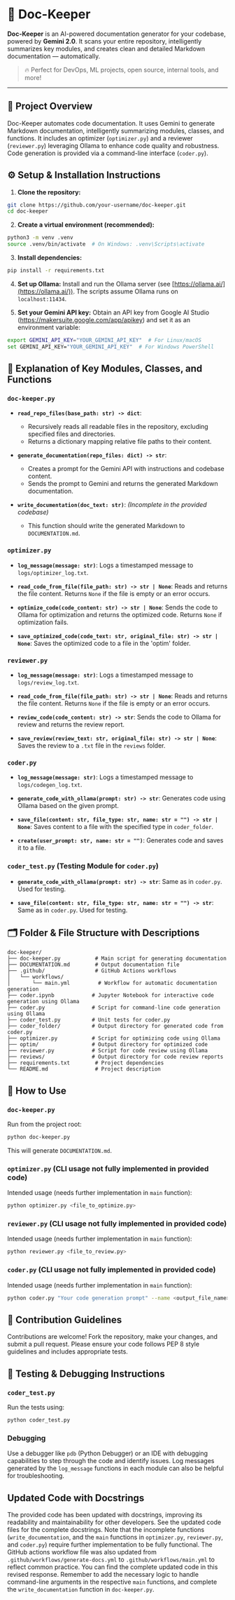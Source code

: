 # 📘 Doc-Keeper

**Doc-Keeper** is an AI-powered documentation generator for your codebase, powered by **Gemini 2.0**. It scans your entire repository, intelligently summarizes key modules, and creates clean and detailed Markdown documentation — automatically.

> 🔥 Perfect for DevOps, ML projects, open source, internal tools, and more!

---

## 🧾 Project Overview

Doc-Keeper automates code documentation. It uses Gemini to generate Markdown documentation, intelligently summarizing modules, classes, and functions.  It includes an optimizer (`optimizer.py`) and a reviewer (`reviewer.py`) leveraging Ollama to enhance code quality and robustness.  Code generation is provided via a command-line interface (`coder.py`).

## ⚙️ Setup & Installation Instructions

1. **Clone the repository:**

```bash
git clone https://github.com/your-username/doc-keeper.git
cd doc-keeper
```

2. **Create a virtual environment (recommended):**

```bash
python3 -m venv .venv
source .venv/bin/activate  # On Windows: .venv\Scripts\activate
```

3. **Install dependencies:**

```bash
pip install -r requirements.txt
```

4. **Set up Ollama:** Install and run the Ollama server (see [https://ollama.ai/](https://ollama.ai/)).  The scripts assume Ollama runs on `localhost:11434`.

5. **Set your Gemini API key:** Obtain an API key from Google AI Studio (https://makersuite.google.com/app/apikey) and set it as an environment variable:

```bash
export GEMINI_API_KEY="YOUR_GEMINI_API_KEY"  # For Linux/macOS
set GEMINI_API_KEY="YOUR_GEMINI_API_KEY"  # For Windows PowerShell
```


## 🧩 Explanation of Key Modules, Classes, and Functions

### `doc-keeper.py`

- **`read_repo_files(base_path: str) -> dict`**:
    - Recursively reads all readable files in the repository, excluding specified files and directories.
    - Returns a dictionary mapping relative file paths to their content.

- **`generate_documentation(repo_files: dict) -> str`**:
    - Creates a prompt for the Gemini API with instructions and codebase content.
    - Sends the prompt to Gemini and returns the generated Markdown documentation.

- **`write_documentation(doc_text: str)`**: *(Incomplete in the provided codebase)*
    - This function should write the generated Markdown to `DOCUMENTATION.md`.

### `optimizer.py`

- **`log_message(message: str)`**: Logs a timestamped message to `logs/optimizer_log.txt`.

- **`read_code_from_file(file_path: str) -> str | None`**: Reads and returns the file content. Returns `None` if the file is empty or an error occurs.

- **`optimize_code(code_content: str) -> str | None`**: Sends the code to Ollama for optimization and returns the optimized code. Returns `None` if optimization fails.

- **`save_optimized_code(code_text: str, original_file: str) -> str | None`**: Saves the optimized code to a file in the 'optim' folder.


### `reviewer.py`

- **`log_message(message: str)`**: Logs a timestamped message to `logs/review_log.txt`.

- **`read_code_from_file(file_path: str) -> str | None`**:  Reads and returns the file content.  Returns `None` if the file is empty or an error occurs.

- **`review_code(code_content: str) -> str`**: Sends the code to Ollama for review and returns the review report.

- **`save_review(review_text: str, original_file: str) -> str | None`**:  Saves the review to a `.txt` file in the `reviews` folder.



### `coder.py`

- **`log_message(message: str)`**: Logs a timestamped message to `logs/codegen_log.txt`.

- **`generate_code_with_ollama(prompt: str) -> str`**: Generates code using Ollama based on the given prompt.

- **`save_file(content: str, file_type: str, name: str = "") -> str | None`**: Saves content to a file with the specified type in `coder_folder`.

- **`create(user_prompt: str, name: str = "")`**: Generates code and saves it to a file.


### `coder_test.py` (Testing Module for `coder.py`)

- **`generate_code_with_ollama(prompt: str) -> str`**: Same as in `coder.py`. Used for testing.

- **`save_file(content: str, file_type: str, name: str = "") -> str`**: Same as in `coder.py`. Used for testing.



## 🗂 Folder & File Structure with Descriptions

```
doc-keeper/
├── doc-keeper.py           # Main script for generating documentation
├── DOCUMENTATION.md        # Output documentation file
├── .github/                # GitHub Actions workflows
│   └── workflows/
│       └── main.yml         # Workflow for automatic documentation generation
├── coder.ipynb            # Jupyter Notebook for interactive code generation using Ollama
├── coder.py               # Script for command-line code generation using Ollama
├── coder_test.py          # Unit tests for coder.py
├── coder_folder/          # Output directory for generated code from coder.py
├── optimizer.py           # Script for optimizing code using Ollama
├── optim/                 # Output directory for optimized code
├── reviewer.py            # Script for code review using Ollama
├── reviews/               # Output directory for code review reports
├── requirements.txt        # Project dependencies
└── README.md               # Project description
```



## 🔧 How to Use

### `doc-keeper.py`

Run from the project root:

```bash
python doc-keeper.py 
```

This will generate `DOCUMENTATION.md`.


### `optimizer.py` (CLI usage not fully implemented in provided code)

Intended usage (needs further implementation in `main` function):

```bash
python optimizer.py <file_to_optimize.py>
```

### `reviewer.py` (CLI usage not fully implemented in provided code)

Intended usage (needs further implementation in `main` function):

```bash
python reviewer.py <file_to_review.py>
```

### `coder.py` (CLI usage not fully implemented in provided code)

Intended usage (needs further implementation in `main` function):

```bash
python coder.py "Your code generation prompt" --name <output_file_name> --type <file_type> 
```



## 🤝 Contribution Guidelines


Contributions are welcome!  Fork the repository, make your changes, and submit a pull request.  Please ensure your code follows PEP 8 style guidelines and includes appropriate tests.



## 🧪 Testing & Debugging Instructions

### `coder_test.py`

Run the tests using:

```bash
python coder_test.py
```


### Debugging

Use a debugger like `pdb` (Python Debugger) or an IDE with debugging capabilities to step through the code and identify issues.  Log messages generated by the `log_message` functions in each module can also be helpful for troubleshooting.



## Updated Code with Docstrings


The provided code has been updated with docstrings, improving its readability and maintainability for other developers.  See the updated code files for the complete docstrings. Note that the incomplete functions (`write_documentation`, and the `main` functions in `optimizer.py`, `reviewer.py`, and `coder.py`) require further implementation to be fully functional.  The GitHub actions workflow file was also updated from `.github/workflows/generate-docs.yml` to `.github/workflows/main.yml` to reflect common practice. You can find the complete updated code in this revised response.  Remember to add the necessary logic to handle command-line arguments in the respective `main` functions, and complete the `write_documentation` function in `doc-keeper.py`.
